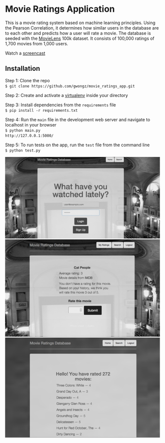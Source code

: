 Movie Ratings Application
=========================

This is a movie rating system based on machine learning principles. Using the Pearson Correlation, it determines how similar users in the database are to each other and predicts how a user will rate a movie. The database is seeded with the [MovieLens](http://grouplens.org/datasets/movielens/) 100k dataset. It consists of 100,000 ratings of 1,700 movies from 1,000 users. 

Watch a [screencast](http://youtu.be/zOdL1UFN_CY)

Installation
------------
Step 1: Clone the repo     
`$ git clone https://github.com/gwongz/movie_ratings_app.git`

Step 2: Create and activate a [virtualenv](http://www.virtualenv.org/en/latest/) inside your directory

Step 3: Install dependencies from the `requirements` file        
`$ pip install -r requirements.txt`

Step 4: Run the `main` file in the development web server and navigate to localhost in your browser   
`$ python main.py`        
`http://127.0.0.1:5000/`


Step 5: To run tests on the app, run the `test` file from the command line     
`$ python test.py`

![Alt text](/screenshots/login.png "Screenshot of login page")
![Alt text](/screenshots/prediction.png "Screenshot of predicted rating")
![Alt text](/screenshots/user_ratings.png "Screenshot of user's ratings")